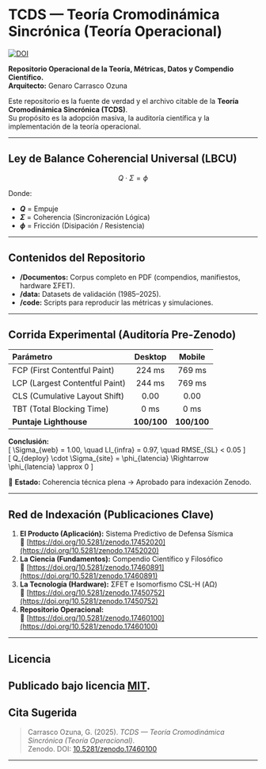 # TCDS — Teoría Cromodinámica Sincrónica (Teoría Operacional)

[![DOI](https://zenodo.org/badge/1084587738.svg)](https://doi.org/10.5281/zenodo.17460100)

**Repositorio Operacional de la Teoría, Métricas, Datos y Compendio Científico.**  
**Arquitecto:** Genaro Carrasco Ozuna

Este repositorio es la fuente de verdad y el archivo citable de la **Teoría Cromodinámica Sincrónica (TCDS)**.  
Su propósito es la adopción masiva, la auditoría científica y la implementación de la teoría operacional.

---

## Ley de Balance Coherencial Universal (LBCU)

$$
Q \cdot \Sigma = \phi
$$

Donde:
- **$Q$** = Empuje  
- **$\Sigma$** = Coherencia (Sincronización Lógica)  
- **$\phi$** = Fricción (Disipación / Resistencia)

---

## Contenidos del Repositorio

- **/Documentos:** Corpus completo en PDF (compendios, manifiestos, hardware ΣFET).  
- **/data:** Datasets de validación (1985–2025).  
- **/code:** Scripts para reproducir las métricas y simulaciones.

---

## Corrida Experimental (Auditoría Pre-Zenodo)

| Parámetro | Desktop | Mobile |
|:--|:--:|:--:|
| FCP (First Contentful Paint) | 224 ms | 769 ms |
| LCP (Largest Contentful Paint) | 244 ms | 769 ms |
| CLS (Cumulative Layout Shift) | 0.00 | 0.00 |
| TBT (Total Blocking Time) | 0 ms | 0 ms |
| **Puntaje Lighthouse** | **100/100** | **100/100** |

**Conclusión:**  
\[
\Sigma_{web} = 1.00, \quad LI_{infra} = 0.97, \quad RMSE_{SL} < 0.05
\]  
\[
Q_{deploy} \cdot \Sigma_{site} = \phi_{latencia} \Rightarrow \phi_{latencia} \approx 0
\]

🧩 **Estado:** Coherencia técnica plena → Aprobado para indexación Zenodo.

---

## Red de Indexación (Publicaciones Clave)

1. **El Producto (Aplicación):** Sistema Predictivo de Defensa Sísmica  
   🔗 [https://doi.org/10.5281/zenodo.17452020](https://doi.org/10.5281/zenodo.17452020)
2. **La Ciencia (Fundamentos):** Compendio Científico y Filosófico  
   🔗 [https://doi.org/10.5281/zenodo.17460891](https://doi.org/10.5281/zenodo.17460891)
3. **La Tecnología (Hardware):** ΣFET e Isomorfismo CSL-H (ΑΩ)  
   🔗 [https://doi.org/10.5281/zenodo.17450752](https://doi.org/10.5281/zenodo.17450752)
4. **Repositorio Operacional:**  
   🔗 [https://doi.org/10.5281/zenodo.17460100](https://doi.org/10.5281/zenodo.17460100)

---

## Licencia

Publicado bajo licencia [MIT](./LICENSE).
---

## Cita Sugerida

> Carrasco Ozuna, G. (2025). *TCDS — Teoría Cromodinámica Sincrónica (Teoría Operacional)*.  
> Zenodo. DOI: [10.5281/zenodo.17460100](https://doi.org/10.5281/zenodo.17460100)

---
